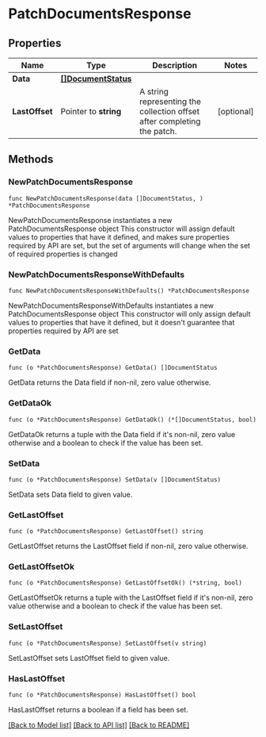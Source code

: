 # PatchDocumentsResponse

## Properties

Name | Type | Description | Notes
------------ | ------------- | ------------- | -------------
**Data** | [**[]DocumentStatus**](DocumentStatus.md) |  | 
**LastOffset** | Pointer to **string** | A string representing the collection offset after completing the patch. | [optional] 

## Methods

### NewPatchDocumentsResponse

`func NewPatchDocumentsResponse(data []DocumentStatus, ) *PatchDocumentsResponse`

NewPatchDocumentsResponse instantiates a new PatchDocumentsResponse object
This constructor will assign default values to properties that have it defined,
and makes sure properties required by API are set, but the set of arguments
will change when the set of required properties is changed

### NewPatchDocumentsResponseWithDefaults

`func NewPatchDocumentsResponseWithDefaults() *PatchDocumentsResponse`

NewPatchDocumentsResponseWithDefaults instantiates a new PatchDocumentsResponse object
This constructor will only assign default values to properties that have it defined,
but it doesn't guarantee that properties required by API are set

### GetData

`func (o *PatchDocumentsResponse) GetData() []DocumentStatus`

GetData returns the Data field if non-nil, zero value otherwise.

### GetDataOk

`func (o *PatchDocumentsResponse) GetDataOk() (*[]DocumentStatus, bool)`

GetDataOk returns a tuple with the Data field if it's non-nil, zero value otherwise
and a boolean to check if the value has been set.

### SetData

`func (o *PatchDocumentsResponse) SetData(v []DocumentStatus)`

SetData sets Data field to given value.


### GetLastOffset

`func (o *PatchDocumentsResponse) GetLastOffset() string`

GetLastOffset returns the LastOffset field if non-nil, zero value otherwise.

### GetLastOffsetOk

`func (o *PatchDocumentsResponse) GetLastOffsetOk() (*string, bool)`

GetLastOffsetOk returns a tuple with the LastOffset field if it's non-nil, zero value otherwise
and a boolean to check if the value has been set.

### SetLastOffset

`func (o *PatchDocumentsResponse) SetLastOffset(v string)`

SetLastOffset sets LastOffset field to given value.

### HasLastOffset

`func (o *PatchDocumentsResponse) HasLastOffset() bool`

HasLastOffset returns a boolean if a field has been set.


[[Back to Model list]](../README.md#documentation-for-models) [[Back to API list]](../README.md#documentation-for-api-endpoints) [[Back to README]](../README.md)


